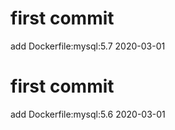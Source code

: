 # first commit
add Dockerfile:mysql:5.7 2020-03-01
# first commit
add Dockerfile:mysql:5.6 2020-03-01
